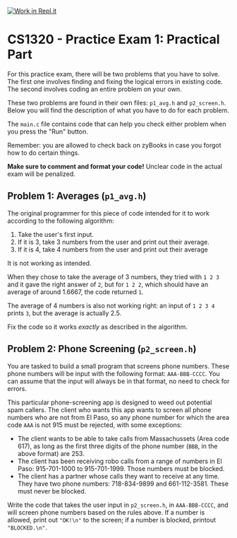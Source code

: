 [![Work in Repl.it](https://classroom.github.com/assets/work-in-replit-14baed9a392b3a25080506f3b7b6d57f295ec2978f6f33ec97e36a161684cbe9.svg)](https://classroom.github.com/online_ide?assignment_repo_id=3293678&assignment_repo_type=AssignmentRepo)
# CS1320 - Practice Exam 1: Practical Part

For this practice exam, there will be two problems that you have to solve. The first one involves finding and fixing the logical errors in existing code. The second involves coding an entire problem on your own.

These two problems are found in their own files: `p1_avg.h` and `p2_screen.h`. Below you will find the description of what you have to do for each problem.

The `main.c` file contains code that can help you check either problem when you press the "Run" button.

Remember: you are allowed to check back on zyBooks in case you forgot how to do certain things.

**Make sure to comment and format your code!** Unclear code in the actual exam will be penalized.

## Problem 1: Averages (`p1_avg.h`)

The original programmer for this piece of code intended for it to work according to the following algorithm:

1. Take the user's first input.
2. If it is 3, take 3 numbers from the user and print out their average.
3. If it is 4, take 4 numbers from the user and print out their average

It is not working as intended. 

When they chose to take the average of 3 numbers, they tried with `1 2 3` and it gave the right answer of `2`, but for `1 2 2`, which should have an average of around 1.6667, the code returned `1`.

The average of 4 numbers is also not working right: an input of `1 2 3 4` prints `3`, but the average is actually 2.5.

Fix the code so it works *exactly* as described in the algorithm.

## Problem 2: Phone Screening (`p2_screen.h`)

You are tasked to build a small program that screens phone numbers. These phone numbers will be input with the following format: `AAA-BBB-CCCC`. You can assume that the input will always be in that format, no need to check for errors.

This particular phone-screening app is designed to weed out potential spam callers. The client who wants this app wants to screen all phone numbers who are not from El Paso, so any phone number for which the area code `AAA` is not 915 must be rejected, with some exceptions:

* The client wants to be able to take calls from Massachussets (Area code 617), as long as the first three digits of the phone number (`BBB`, in the above format) are 253.
* The client has been receiving robo calls from a range of numbers in El Paso: 915-701-1000 to 915-701-1999. Those numbers must be blocked.
* The client has a partner whose calls they want to receive at any time. They have two phone numbers: 718-834-9899 and 661-112-3581. These must never be blocked.

Write the code that takes the user input in `p2_screen.h`, in `AAA-BBB-CCCC`, and will screen phone numbers based on the rules above. If a number is allowed, print out `"OK!\n"` to the screen; if a number is blocked, printout `"BLOCKED.\n"`.
